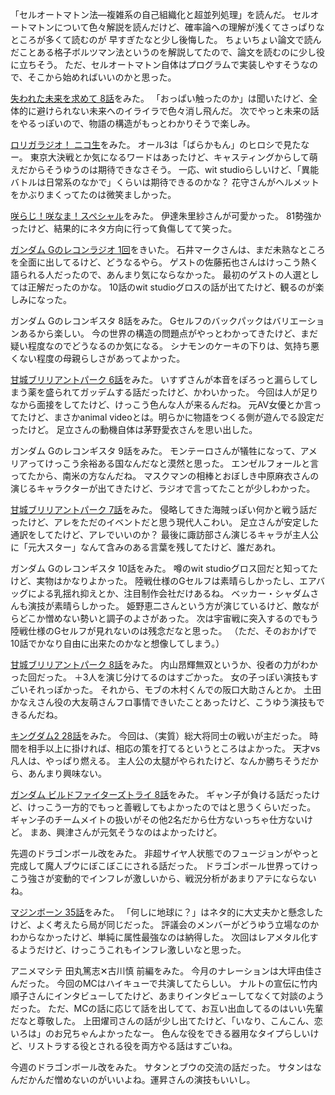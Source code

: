「セルオートマトン法―複雑系の自己組織化と超並列処理」を読んだ。
セルオートマトンについて色々解説を読んだけど、確率論への理解が浅くてさっぱりなところが多くて読むのが
早すぎたなと少し後悔した。
ちょいちょい論文で読んだことある格子ボルツマン法というのを解説してたので、論文を読むのに少し役に立ちそう。
ただ、セルオートマトン自体はプログラムで実装しやすそうなので、そこから始めればいいのかと思った。

[失われた未来を求めて 8話](http://www.nicovideo.jp/watch/1416972931)をみた。
「おっぱい触ったのか」は聞いたけど、全体的に避けられない未来へのイライラで色々消し飛んだ。
次でやっと未来の話をやるっぽいので、物語の構造がもっとわかりそうで楽しみ。

[ロリガラジオ！ ニコ生](http://live.nicovideo.jp/watch/lv200739439)をみた。
オール3は「ばらかもん」のヒロシで見たなー。
東京大決戦とか気になるワードはあったけど、キャスティングからして萌えだからそうゆうのは期待できなさそう。
一応、wit studioらしいけど、「異能バトルは日常系のなかで」くらいは期待できるのかな？
花守さんがヘルメットをかぶりまくってたのは微笑ましかった。

[咲らじ！咲なま！スペシャル](http://live.nicovideo.jp/watch/lv201484616)をみた。
伊達朱里紗さんが可愛かった。
81勢強かったけど、結果的にネタ方向に行って負傷してて笑った。

[ガンダム Gのレコンラジオ 1回](https://radio.bandainamcoid.com/play.php?id=g-reco_01)をきいた。
石井マークさんは、まだ未熟なところを全面に出してるけど、どうなるやら。
ゲストの佐藤拓也さんはけっこう熱く語られる人だったので、あんまり気にならなかった。
最初のゲストの人選としては正解だったのかな。
10話のwit studioグロスの話が出てたけど、観るのが楽しみになった。

ガンダム Gのレコンギスタ 8話をみた。
Gセルフのバックパックはバリエーションあるから楽しい。
今の世界の構造の問題点がやっとわかってきたけど、まだ疑い程度なのでどうなるのか気になる。
シナモンのケーキの下りは、気持ち悪くない程度の母親らしさがあってよかった。

[甘城ブリリアントパーク 6話](http://www.tbs.co.jp/anime/amaburi/story/story06.html)をみた。
いすずさんが本音をぽろっと漏らしてしまう薬を盛られてガッデムする話だったけど、かわいかった。
今回は人が足りなから面接をしてたけど、けっこう色んな人が来るんだね。
元AV女優とか言ってたけど、まさかanimal videoとは。明らかに物語をつくる側が遊んでる設定だったけど。
足立さんの動機自体は茅野愛衣さんを思い出した。

ガンダム Gのレコンギスタ 9話をみた。
モンテーロさんが犠牲になって、アメリアってけっこう余裕ある国なんだなと漠然と思った。
エンゼルフォールと言ってたから、南米の方なんだね。
マスクマンの相棒とおぼしき中原麻衣さんの演じるキャラクターが出てきたけど、ラジオで言ってたことが少しわかった。

[甘城ブリリアントパーク 7話](http://www.tbs.co.jp/anime/amaburi/story/story07.html)をみた。
侵略してきた海賊っぽい何かと戦う話だったけど、アレをただのイベントだと思う現代人こわい。
足立さんが安定した通訳をしてたけど、アレでいいのか？
最後に諏訪部さん演じるキャラが主人公に「元大スター」なんて含みのある言葉を残してたけど、誰だあれ。

ガンダム Gのレコンギスタ 10話をみた。
噂のwit studioグロス回だと知ってたけど、実物はかなりよかった。
陸戦仕様のGセルフは素晴らしかったし、エアバッグによる乳揺れ抑えとか、注目制作会社だけあるね。
ベッカー・シャダムさんも演技が素晴らしかった。
姫野恵二さんという方が演じているけど、敵ながらどこか憎めない勢いと調子のよさがあった。
次は宇宙戦に突入するのでもう陸戦仕様のGセルフが見れないのは残念だなと思った。
（ただ、そのおかげで10話でかなり自由に出来たのかなと想像してしまう。）

[甘城ブリリアントパーク 8話](http://www.tbs.co.jp/anime/amaburi/story/story08.html)をみた。
内山昂輝無双というか、役者の力がわかった回だった。
＋3人を演じ分けてるのはすごかった。
女の子っぽい演技もすごいそれっぽかった。
それから、モブの木村くんでの阪口大助さんとか。
土田かなえさん役の大友萌さんフロ事情できいたことあったけど、こうゆう演技もできるんだね。

[キングダム2 28話](http://www9.nhk.or.jp/anime/kingdom2/archive/28.html)をみた。
今回は、（実質）総大将同士の戦いが主だった。
時間を相手以上に掛ければ、相応の策を打てるというところはよかった。
天才vs凡人は、やっぱり燃える。
主人公の太腿がやられたけど、なんか勝ちそうだから、あんまり興味ない。

[ガンダム ビルドファイターズトライ 8話](http://gundam-bf.net/story/08/)をみた。
ギャン子が負ける話だったけど、けっこう一方的でもっと善戦してもよかったのではと思うくらいだった。
ギャン子のチームメイトの扱いがその他2名だから仕方ないっちゃ仕方ないけど。
まあ、興津さんが元気そうなのはよかったけど。

先週のドラゴンボール改をみた。
非超サイヤ人状態でのフュージョンがやっと完成して魔人ブウにぼこぼこにされる話だった。
ドラゴンボール世界ってけっこう強さが変動的でインフレが激しいから、戦況分析があまりアテにならないね。

[マジンボーン 35話](http://www.toei-anim.co.jp/tv/majinbone/episode/summary/35/)をみた。
「何しに地球に？」はネタ的に大丈夫かと懸念したけど、よく考えたら局が同じだった。
評議会のメンバーがどうゆう立場なのかわからなかったけど、単純に属性最強なのは納得した。
次回はレアメタル化するようだけど、けっこうこれもインフレ激しいなと思った。

アニメマシテ 田丸篤志✕古川慎 前編をみた。
今月のナレーションは大坪由佳さんだった。
今回のMCはハイキューで共演してたらしい。
ナルトの宣伝に竹内順子さんにインタビューしてたけど、あまりインタビューしてなくて対談のようだった。
ただ、MCの話に応じて話を出してて、お互い出血してるのはいい先輩だなと尊敬した。
上田燿司さんの話が少し出てたけど、「いなり、こんこん、恋いろは」のお兄ちゃんよかったなー。
色んな役をできる器用なタイプらしいけど、リストラする役とされる役を両方やる話はすごいね。

今週のドラゴンボール改をみた。
サタンとブウの交流の話だった。
サタンはなんだかんだ憎めないのがいいよね。運昇さんの演技もいいし。
